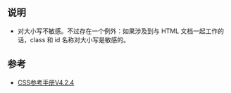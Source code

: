 ## 说明
- 对大小写不敏感。不过存在一个例外：如果涉及到与 HTML 文档一起工作的话，class 和 id 名称对大小写是敏感的。

## 参考
- [CSS参考手册V4.2.4](http://css.doyoe.com/)